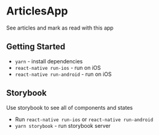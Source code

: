 # ArticlesApp

See articles and mark as read with this app

## Getting Started

- `yarn` - install dependencies
- `react-native run-ios` - run on iOS
- `react-native run-android` - run on iOS

## Storybook

Use storybook to see all of components and states

- Run `react-native run-ios` or `react-native run-android`
- `yarn storybook` - run storybook server

